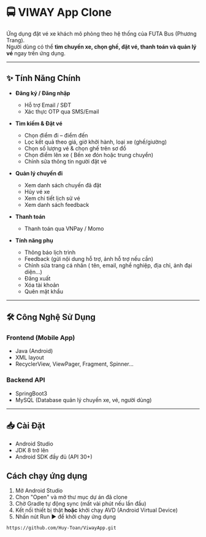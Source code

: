 # 🚍 VIWAY App Clone

Ứng dụng đặt vé xe khách mô phỏng theo hệ thống của FUTA Bus (Phương Trang).  
Người dùng có thể **tìm chuyến xe, chọn ghế, đặt vé, thanh toán và quản lý vé** ngay trên ứng dụng.

---

## ✨ Tính Năng Chính

- **Đăng ký / Đăng nhập**  
  - Hỗ trợ Email / SĐT
  - Xác thực OTP qua SMS/Email
  
- **Tìm kiếm & Đặt vé**  
  - Chọn điểm đi – điểm đến  
  - Lọc kết quả theo giá, giờ khởi hành, loại xe (ghế/giường)
  - Chọn số lượng vé & chọn ghế trên sơ đồ
  - Chọn điểm lên xe ( Bến xe đón hoặc trung chuyển)
  - Chỉnh sửa thông tin người đặt vé

- **Quản lý chuyến đi**  
  - Xem danh sách chuyến đã đặt  
  - Hủy vé xe
  - Xem chi tiết lịch sử vé
  - Xem danh sách feedback
  
- **Thanh toán**  
  - Thanh toán qua VNPay / Momo   

- **Tính năng phụ**  
  - Thông báo lịch trình
  - Feedback (gửi nội dung hỗ trợ, ảnh hỗ trợ nếu cần)
  - Chỉnh sửa trang cá nhân ( tên, email, nghề nghiệp, địa chỉ, ảnh đại diện...)
  - Đăng xuất
  - Xóa tài khoản
  - Quên mật khẩu

---

## 🛠 Công Nghệ Sử Dụng

### **Frontend (Mobile App)**  
- Java (Android)  
- XML layout 
- RecyclerView, ViewPager, Fragment, Spinner... 

### **Backend API**  
- SpringBoot3
- MySQL (Database quản lý chuyến xe, vé, người dùng)

---

## 📥 Cài Đặt
- Android Studio
- JDK 8 trở lên
- Android SDK đầy đủ (API 30+)

## Cách chạy ứng dụng
1. Mở Android Studio
2. Chọn "Open" và mở thư mục dự án đã clone
3. Chờ Gradle tự động sync (mất vài phút nếu lần đầu)
4. Kết nối thiết bị thật **hoặc** khởi chạy AVD (Android Virtual Device)
5. Nhấn nút Run ▶️ để khởi chạy ứng dụng

```bash
https://github.com/Huy-Toan/ViwayApp.git
